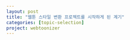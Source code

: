 ```yaml
---
layout: post
title: "웹툰 스타일 변환 프로젝트를 시작하게 된 계기"
categories: [topic-selection]
project: webtoonizer
---
```

